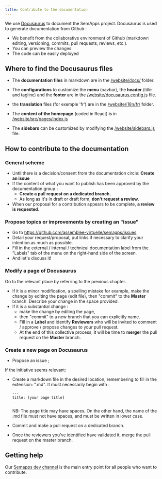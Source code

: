 ```yaml
---
title: Contribute to the documentation
---
```


We use [Docusaurus](https://docusaurus.io/) to document the SemApps project. Docusaurus is used to generate documentation from Github : 
- We benefit from the collaborative environment of Github (markdown editing, versioning, commits, pull requests, reviews, etc.).
- You can preview the changes
- The code can be easily deployed

## Where to find the Docusaurus files

- The **documentation files** in markdown are in the [/website/docs/](https://github.com/assemblee-virtuelle/semapps/tree/master/website/docs) folder.

- The **configurations** to customize the  **menu** (navbar), the **header** (title and tagline) and the **footer** are in the [/website/docusaurus.config.js](https://github.com/assemblee-virtuelle/semapps/blob/master/website/docusaurus.config.js) file.

- the **translation** files (for exemple 'fr') are in the [/website/i18n/fr/](https://github.com/assemblee-virtuelle/semapps/blob/master/website/i18n/fr/) folder.

- The **content of the homepage** (coded in React) is in [/website/src/pages/index.js](https://github.com/assemblee-virtuelle/semapps/blob/master/website/src/pages/index.js)

- The **sidebars** can be customized by modifying the [/website/sidebars.js](https://github.com/assemblee-virtuelle/semapps/blob/master/website/sidebars.js) file.

## How to contribute to the documentation

### General scheme
- Until there is a decision/consent from the documentation circle: **Create an issue**
- If the content of what you want to publish has been approved by the documentation group : 
    - **Create a pull request on a dedicated branch.**  
    - As long as it's in draft or draft form, **don't request a review**.
- When our proposal for a contribution appears to be complete, **a review is requested**.

### Propose topics or improvements by creating an "issue"
- Go to https://github.com/assemblee-virtuelle/semapps/issues
- Detail your request/proposal, put links if necessary to clarify your intention as much as possible.  
- Fill in the external / internal / technical documentation label from the "Labels" tab of the menu on the right-hand side of the screen. 
- And let's discuss it!

### Modify a page of Docusaurus
Go to the relevant place by referring to the previous chapter. 
- If it is a minor modification, a spelling mistake for example, make the change by editing the page (edit file), then "commit" to the __Master__ branch. Describe your change in the space provided. 
- If it is a substantial change : 
  - make the change by editing the page, 
  - then "commit" to a new branch that you can explicitly name.
  - Fill in a __Label__ and identify __Reviewers__ who will be invited to comment / approve / propose changes to your pull request. 
  - At the end of this collective process, it will be time to __merger__ the pull request on the __Master__ branch.

### Create a new page on Docusaurus
- Propose an issue ; 

If the initiative seems relevant: 
- Create a markdown file in the desired location, remembering to fill in the extension: ".md". It must necessarily begin with :
  ```
  ---
  title: [your page title]
  ---
  ```

  NB: The page title may have spaces. On the other hand, the name of the .md file must not have spaces, and must be written in lower case.

- Commit and make a pull request on a dedicated branch. 
- Once the reviewers you've identified have validated it, merge the pull request on the master branch. 

## Getting help

Our [Semapps dev channel](https://chat.lescommuns.org/channel/semapps_dev) is the main entry point for all people who want to contribute.
